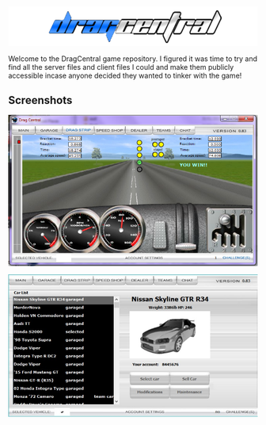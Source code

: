 ![Game Logo](https://raw.githubusercontent.com/ciullaanthonyj/dragcentral/main/images/dclogo.png)

Welcome to the DragCentral game repository. I figured it was time to try and find all the server files and client files I could and make them publicly accessible incase anyone decided they wanted to tinker with the game!

## Screenshots

![Perfect Run](https://raw.githubusercontent.com/ciullaanthonyj/dragcentral/main/images/dcperfect.png)

![Garage](https://raw.githubusercontent.com/ciullaanthonyj/dragcentral/main/images/garage.jpg)
